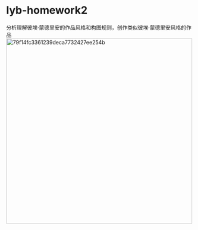 # lyb-homework2
分析理解彼埃·蒙德里安的作品风格和构图规则，创作类似彼埃·蒙德里安风格的作品
<img width="500" alt="79f14fc3361239deca7732427ee254b" src="https://user-images.githubusercontent.com/90957569/136386258-91b8b17f-6b6b-40f7-b689-7e976709cc52.png">
